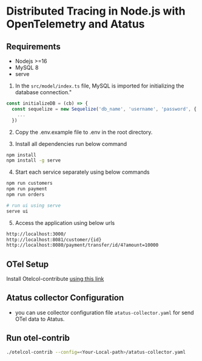 # Distributed Tracing in Node.js with OpenTelemetry and Atatus

## Requirements

* Nodejs >=16
* MySQL 8
* serve

1) In the `src/model/index.ts` file, MySQL is imported for initializing the database connection."

```ts
const initializeDB = (cb) => {
  const sequelize = new Sequelize('db_name', 'username', 'password', {
  	...
  })

```

2) Copy the .env.example file to .env in the root directory.


3) Install all dependencies run below command

```bash
npm install
npm install -g serve
```

4) Start each service separately using below commands

```bash
npm run customers
npm run payment
npm run orders

# run ui using serve
serve ui
```

5) Access the application using below urls

```bash
http://localhost:3000/
http://localhost:8081/customer/{id}
http://localhost:8080/payment/transfer/id/4?amount=10000
```

## OTel Setup 

Install Otelcol-contribute [using this link](https://github.com/open-telemetry/opentelemetry-collector-releases/releases)


## Atatus collector Configuration

* you can use collector configuration file `atatus-collector.yaml` for send OTel data to Atatus.


## Run otel-contrib

```bash
./otelcol-contrib --config=<Your-Local-path>/atatus-collector.yaml
```